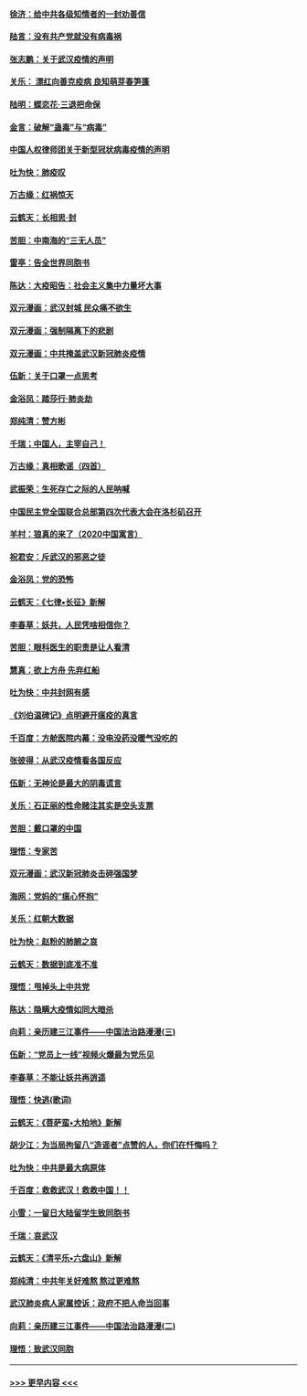 #### [徐济：给中共各级知情者的一封劝善信](../pages/nsc993/n11868561.md?t=02150631) 
#### [陆言：没有共产党就没有病毒祸](../pages/nsc993/n11868232.md?t=02150631) 
#### [张志鹏：关于武汉疫情的声明](../pages/nsc993/n11867182.md?t=02150631) 
#### [关乐： 漂红向善克疫病 良知萌芽春笋蓬](../pages/nsc993/n11865710.md?t=02150631) 
#### [陆明：蝶恋花‧三退把命保](../pages/nsc993/n11865673.md?t=02150631) 
#### [金言：破解“蛊毒”与“病毒”](../pages/nsc993/n11864103.md?t=02150631) 
#### [中国人权律师团关于新型冠状病毒疫情的声明](../pages/nsc993/n11864249.md?t=02150631) 
#### [吐为快：肺疫叹](../pages/nsc993/n11864027.md?t=02150631) 
#### [万古缘：红祸惊天](../pages/nsc993/n11864079.md?t=02150631) 
#### [云鹤天：长相思‧封](../pages/nsc993/n11864006.md?t=02150631) 
#### [苦胆：中南海的“三无人员”](../pages/nsc993/n11862997.md?t=02150631) 
#### [雷亭：告全世界同胞书](../pages/nsc993/n11862572.md?t=02150631) 
#### [陈达：大疫昭告：社会主义集中力量坏大事](../pages/nsc993/n11859419.md?t=02150631) 
#### [双元漫画：武汉封城 民众痛不欲生](../pages/nsc993/n11859287.md?t=02150631) 
#### [双元漫画：强制隔离下的悲剧](../pages/nsc993/n11859244.md?t=02150631) 
#### [双元漫画：中共掩盖武汉新冠肺炎疫情](../pages/nsc993/n11858249.md?t=02150631) 
#### [伍新：关于口罩一点思考](../pages/nsc993/n11859195.md?t=02150631) 
#### [金浴凤：踏莎行‧肺炎劫](../pages/nsc993/n11858227.md?t=02150631) 
#### [郑纯清：赞方彬](../pages/nsc993/n11856803.md?t=02150631) 
#### [千瑞；中国人，主宰自己！](../pages/nsc993/n11856793.md?t=02150631) 
#### [万古缘：真相歌谣（四首）](../pages/nsc993/n11856263.md?t=02150631) 
#### [武振荣：生死存亡之际的人民呐喊](../pages/nsc993/n11856256.md?t=02150631) 
#### [中国民主党全国联合总部第四次代表大会在洛杉矶召开](../pages/nsc993/n11856344.md?t=02150631) 
#### [羊村：狼真的来了（2020中国寓言）](../pages/nsc993/n11856229.md?t=02150631) 
#### [祝君安：斥武汉的邪恶之徒](../pages/nsc993/n11855861.md?t=02150631) 
#### [金浴凤：党的恐怖](../pages/nsc993/n11855849.md?t=02150631) 
#### [云鹤天：《七律▪长征》新解](../pages/nsc993/n11855479.md?t=02150631) 
#### [李春草：妖共，人民凭啥相信你？](../pages/nsc993/n11855196.md?t=02150631) 
#### [苦胆：眼科医生的职责是让人看清](../pages/nsc993/n11853840.md?t=02150631) 
#### [慧真：欲上方舟 先弃红船](../pages/nsc993/n11853483.md?t=02150631) 
#### [吐为快：中共封网有感](../pages/nsc993/n11852575.md?t=02150631) 
#### [《刘伯温碑记》点明避开瘟疫的真言](../pages/nsc993/n11852128.md?t=02150631) 
#### [千百度：方舱医院内幕：没电没药没暖气没吃的](../pages/nsc993/n11850211.md?t=02150631) 
#### [张彼得：从武汉疫情看各国反应](../pages/nsc993/n11850102.md?t=02150631) 
#### [伍新：无神论是最大的阴毒谎言](../pages/nsc993/n11846129.md?t=02150631) 
#### [关乐：石正丽的性命赌注其实是空头支票](../pages/nsc993/n11846109.md?t=02150631) 
#### [苦胆：戴口罩的中国](../pages/nsc993/n11845576.md?t=02150631) 
#### [理悟：专家苦](../pages/nsc993/n11845564.md?t=02150631) 
#### [双元漫画：武汉新冠肺炎击碎强国梦](../pages/nsc993/n11843320.md?t=02150631) 
#### [海网：党妈的“瘟心怀抱”](../pages/nsc993/n11840740.md?t=02150631) 
#### [关乐：红朝大数据](../pages/nsc993/n11840675.md?t=02150631) 
#### [吐为快：赵粉的肺腑之哀](../pages/nsc993/n11840618.md?t=02150631) 
#### [云鹤天：数据到底准不准](../pages/nsc993/n11840325.md?t=02150631) 
#### [理悟：甩掉头上中共党](../pages/nsc993/n11838826.md?t=02150631) 
#### [陈达：隐瞒大疫情如同大暗杀](../pages/nsc993/n11838771.md?t=02150631) 
#### [向莉：亲历建三江事件——中国法治路漫漫(三)](../pages/nsc993/n11831825.md?t=02150631) 
#### [伍新：“党员上一线”视频火爆最为党乐见](../pages/nsc993/n11838200.md?t=02150631) 
#### [李春草：不能让妖共再逍遥](../pages/nsc993/n11838102.md?t=02150631) 
#### [理悟：快逃(歌词)](../pages/nsc993/n11838083.md?t=02150631) 
#### [云鹤天：《菩萨蛮▪大柏地》新解](../pages/nsc993/n11838059.md?t=02150631) 
#### [胡少江：为当局拘留八“造谣者”点赞的人，你们在忏悔吗？](../pages/nsc993/n11836801.md?t=02150631) 
#### [吐为快：中共是最大病原体](../pages/nsc993/n11836748.md?t=02150631) 
#### [千百度：救救武汉！救救中国！！](../pages/nsc993/n11836145.md?t=02150631) 
#### [小雪：一留日大陆留学生致同胞书](../pages/nsc993/n11834624.md?t=02150631) 
#### [千瑞：哀武汉](../pages/nsc993/n11833647.md?t=02150631) 
#### [云鹤天：《清平乐▪六盘山》新解](../pages/nsc993/n11833611.md?t=02150631) 
#### [郑纯清：中共年关好难熬 熬过更难熬](../pages/nsc993/n11833489.md?t=02150631) 
#### [武汉肺炎病人家属控诉：政府不把人命当回事](../pages/nsc993/n11833205.md?t=02150631) 
#### [向莉：亲历建三江事件——中国法治路漫漫(二)](../pages/nsc993/n11829102.md?t=02150631) 
#### [理悟：致武汉同胞](../pages/nsc993/n11831522.md?t=02150631) 

----
#### [ >>> 更早内容 <<< ](../indexes/nsc993-earlier.md)

